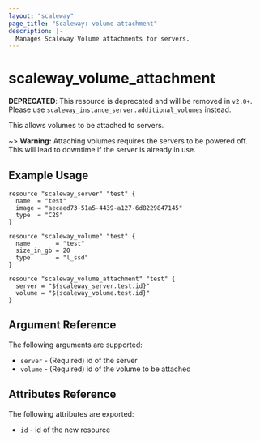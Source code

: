 ```yaml
---
layout: "scaleway"
page_title: "Scaleway: volume attachment"
description: |-
  Manages Scaleway Volume attachments for servers.
---
```


# scaleway_volume_attachment

**DEPRECATED**: This resource is deprecated and will be removed in `v2.0+`.
Please use `scaleway_instance_server.additional_volumes` instead.

This allows volumes to be attached to servers.

~> **Warning:** Attaching volumes requires the servers to be powered off. This will lead to downtime if the server is already in use.

## Example Usage

```hcl
resource "scaleway_server" "test" {
  name  = "test"
  image = "aecaed73-51a5-4439-a127-6d8229847145"
  type  = "C2S"
}

resource "scaleway_volume" "test" {
  name       = "test"
  size_in_gb = 20
  type       = "l_ssd"
}

resource "scaleway_volume_attachment" "test" {
  server = "${scaleway_server.test.id}"
  volume = "${scaleway_volume.test.id}"
}
```

## Argument Reference

The following arguments are supported:

* `server` - (Required) id of the server
* `volume` - (Required) id of the volume to be attached

## Attributes Reference

The following attributes are exported:

* `id` - id of the new resource
